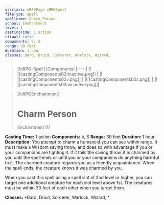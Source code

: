 ```yaml
---
cssclass: oRPGPage oRPGSpell
fileType: spell
spellname: Charm_Person
school: Enchantment
level: 1
castingTime: 1 action
ritual: false
components: V, S
range: 30 feet
duration: 1 hour
classes: Bard, Druid, Sorcerer, Warlock, Wizard,
---
```

> [!oRPG-Spell]
> |Components|
> |:---:|
> |![[castingComponents03rinactive.png]] |
> |![[castingComponents03v.png]] |
> |![[castingComponents03s.png]] |
> |![[castingComponents03minactive.png]]|

> [!oRPGEnchantment]
>#  Charm Person
> Enchantment  (1)

**Casting Time:** 1 action
**Components:** V, S
**Range:** 30 feet
**Duration:**  1 hour
**Description:**
You attempt to charm a humanoid you can see within range. It must make a Wisdom saving throw, and does so with advantage if you or your companions are fighting it. If it fails the saving throw, it is charmed by you until the spell ends or until you or your companions do anything harmful to it. The charmed creature regards you as a friendly acquaintance. When the spell ends, the creature knows it was charmed by you.

When you cast this spell using a spell slot of 2nd level or higher, you can target one additional creature for each slot level above 1st. The creatures must be within 30 feet of each other when you target them.

**Classes:**  *Bard, Druid, Sorcerer, Warlock, Wizard, *


